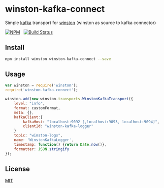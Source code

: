 # winston-kafka-connect

Simple [kafka](http://kafka.apache.org/) transport for [winston](https://github.com/winstonjs/winston)
(winston as source to kafka connector)

[![NPM](https://nodei.co/npm/winston-kafka-connect.svg?downloads=true&downloadRank=true)](https://nodei.co/npm/winston-kafka-connect/)&nbsp;&nbsp;
[![Build Status](https://travis-ci.org/giang12/winston-kafka-connect.svg?branch=master)](https://travis-ci.org/giang12/winston-kafka-connect)

## Install

```sh
npm install winston winston-kafka-connect --save
```

## Usage

```js
var winston = require('winston');
require('winston-kafka-connect');

winston.add(new winston.transports.WinstonKafkaTransport({
    level: "info",
    format: customFormat,
    meta: {},
    kafkaClient:{
    	kafkaHost: "localhost:9092 [,localhost:9093, localhost:9094]",
    	clientId: "winston-kafka-logger"
	}
    topic: "winston-logs",
    name: 'WinstonKafkaLogger',
    timestamp: function() {return Date.now()},
    formatter: JSON.stringify
});
```

## License

[MIT](https://github.com/giang12/winston-kafka-connect/blob/master/LICENSE)
